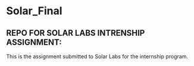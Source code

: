 # Solar_Final
## REPO FOR SOLAR LABS INTRENSHIP ASSIGNMENT:

This is the assignment submitted to Solar Labs for the internship program.

